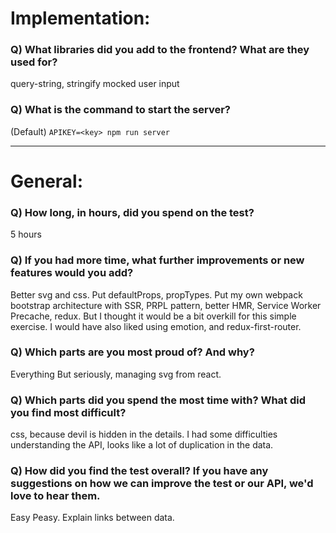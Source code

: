 # Implementation:

### Q) What libraries did you add to the frontend? What are they used for?
query-string, stringify mocked user input

### Q) What is the command to start the server?

(Default) `APIKEY=<key> npm run server`

---

# General:

### Q) How long, in hours, did you spend on the test?
5 hours

### Q) If you had more time, what further improvements or new features would you add?
Better svg and css.
Put defaultProps, propTypes.
Put my own webpack bootstrap architecture with SSR, PRPL pattern, better HMR, Service Worker Precache, redux. But I thought it would be a bit overkill for this simple exercise.
I would have also liked using emotion, and redux-first-router.

### Q) Which parts are you most proud of? And why?
Everything
But seriously, managing svg from react.

### Q) Which parts did you spend the most time with? What did you find most difficult?
css, because devil is hidden in the details.
I had some difficulties understanding the API, looks like a lot of duplication in the data.

### Q) How did you find the test overall? If you have any suggestions on how we can improve the test or our API, we'd love to hear them.
Easy Peasy.
Explain links between data.